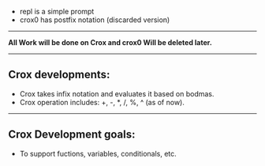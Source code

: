 + repl is a simple prompt
+ crox0 has postfix notation (discarded version)
***
**All Work will be done on Crox and crox0 Will be deleted later.**
***
## Crox developments:
+ Crox takes infix notation and evaluates it based on bodmas.
+ Crox operation includes: +, -, *, /, %, ^ (as of now).
***
## Crox Development goals:
+ To support fuctions, variables, conditionals, etc.
